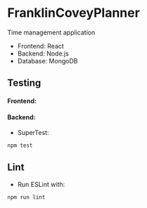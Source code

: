 # FranklinCoveyPlanner

Time management application

* Frontend: React
* Backend: Node.js
* Database: MongoDB

## Testing
#### Frontend:

#### Backend:
* SuperTest:
```bash
npm test
```

## Lint
* Run ESLint with:
```bash
npm run lint
```
